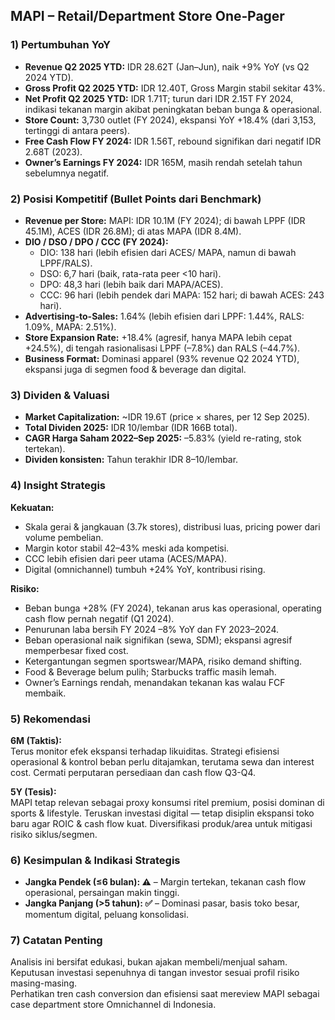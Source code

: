 ## MAPI – Retail/Department Store One‑Pager

### 1) Pertumbuhan YoY
- **Revenue Q2 2025 YTD:** IDR 28.62T (Jan–Jun), naik +9% YoY (vs Q2 2024 YTD).
- **Gross Profit Q2 2025 YTD:** IDR 12.40T, Gross Margin stabil sekitar 43%.
- **Net Profit Q2 2025 YTD:** IDR 1.71T; turun dari IDR 2.15T FY 2024, indikasi tekanan margin akibat peningkatan beban bunga & operasional.
- **Store Count:** 3,730 outlet (FY 2024), ekspansi YoY +18.4% (dari 3,153, tertinggi di antara peers).
- **Free Cash Flow FY 2024:** IDR 1.56T, rebound signifikan dari negatif IDR 2.68T (2023).
- **Owner’s Earnings FY 2024:** IDR 165M, masih rendah setelah tahun sebelumnya negatif.

### 2) Posisi Kompetitif (Bullet Points dari Benchmark)
- **Revenue per Store:** MAPI: IDR 10.1M (FY 2024); di bawah LPPF (IDR 45.1M), ACES (IDR 26.8M); di atas MAPA (IDR 8.4M).
- **DIO / DSO / DPO / CCC (FY 2024):**
  - DIO: 138 hari (lebih efisien dari ACES/ MAPA, namun di bawah LPPF/RALS).
  - DSO: 6,7 hari (baik, rata-rata peer <10 hari).
  - DPO: 48,3 hari (lebih baik dari MAPA/ACES).
  - CCC: 96 hari (lebih pendek dari MAPA: 152 hari; di bawah ACES: 243 hari).
- **Advertising-to-Sales:** 1.64% (lebih efisien dari LPPF: 1.44%, RALS: 1.09%, MAPA: 2.51%).
- **Store Expansion Rate:** +18.4% (agresif, hanya MAPA lebih cepat +24.5%), di tengah rasionalisasi LPPF (–7.8%) dan RALS (–44.7%).
- **Business Format:** Dominasi apparel (93% revenue Q2 2024 YTD), ekspansi juga di segmen food & beverage dan digital.

### 3) Dividen & Valuasi
- **Market Capitalization:** ~IDR 19.6T (price × shares, per 12 Sep 2025).
- **Total Dividen 2025:** IDR 10/lembar (IDR 166B total).
- **CAGR Harga Saham 2022–Sep 2025:** –5.83% (yield re-rating, stok tertekan).
- **Dividen konsisten:** Tahun terakhir IDR 8–10/lembar.

### 4) Insight Strategis
**Kekuatan:**  
- Skala gerai & jangkauan (3.7k stores), distribusi luas, pricing power dari volume pembelian.
- Margin kotor stabil 42–43% meski ada kompetisi.
- CCC lebih efisien dari peer utama (ACES/MAPA).
- Digital (omnichannel) tumbuh +24% YoY, kontribusi rising.

**Risiko:**  
- Beban bunga +28% (FY 2024), tekanan arus kas operasional, operating cash flow pernah negatif (Q1 2024).
- Penurunan laba bersih FY 2024 –8% YoY dan FY 2023–2024.
- Beban operasional naik signifikan (sewa, SDM); ekspansi agresif memperbesar fixed cost.
- Ketergantungan segmen sportswear/MAPA, risiko demand shifting.
- Food & Beverage belum pulih; Starbucks traffic masih lemah.
- Owner’s Earnings rendah, menandakan tekanan kas walau FCF membaik.

### 5) Rekomendasi
**6M (Taktis):**  
Terus monitor efek ekspansi terhadap likuiditas. Strategi efisiensi operasional & kontrol beban perlu ditajamkan, terutama sewa dan interest cost. Cermati perputaran persediaan dan cash flow Q3-Q4.

**5Y (Tesis):**  
MAPI tetap relevan sebagai proxy konsumsi ritel premium, posisi dominan di sports & lifestyle. Teruskan investasi digital — tetap disiplin ekspansi toko baru agar ROIC & cash flow kuat. Diversifikasi produk/area untuk mitigasi risiko siklus/segmen.

### 6) Kesimpulan & Indikasi Strategis
- **Jangka Pendek (≤6 bulan): ⚠️** – Margin tertekan, tekanan cash flow operasional, persaingan makin tinggi.
- **Jangka Panjang (>5 tahun): ✅** – Dominasi pasar, basis toko besar, momentum digital, peluang konsolidasi.

### 7) Catatan Penting
Analisis ini bersifat edukasi, bukan ajakan membeli/menjual saham.  
Keputusan investasi sepenuhnya di tangan investor sesuai profil risiko masing-masing.  
Perhatikan tren cash conversion dan efisiensi saat mereview MAPI sebagai case department store Omnichannel di Indonesia.
